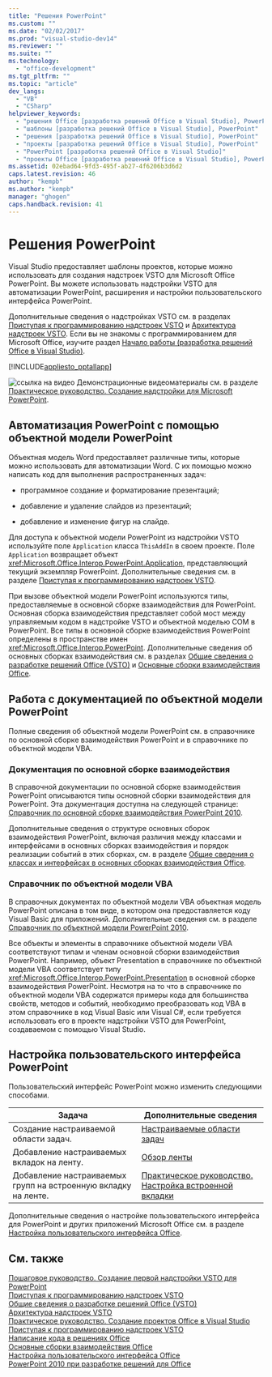 ```yaml
---
title: "Решения PowerPoint"
ms.custom: ""
ms.date: "02/02/2017"
ms.prod: "visual-studio-dev14"
ms.reviewer: ""
ms.suite: ""
ms.technology: 
  - "office-development"
ms.tgt_pltfrm: ""
ms.topic: "article"
dev_langs: 
  - "VB"
  - "CSharp"
helpviewer_keywords: 
  - "решения Office [разработка решений Office в Visual Studio], PowerPoint"
  - "шаблоны [разработка решений Office в Visual Studio], PowerPoint"
  - "решения [разработка решений Office в Visual Studio], PowerPoint"
  - "проекты [разработка решений Office в Visual Studio], PowerPoint"
  - "PowerPoint [разработка решений Office в Visual Studio]"
  - "проекты Office [разработка решений Office в Visual Studio], PowerPoint"
ms.assetid: 02ebad64-9fd3-495f-ab27-4f6206b3d6d2
caps.latest.revision: 46
author: "kempb"
ms.author: "kempb"
manager: "ghogen"
caps.handback.revision: 41
---
```

# Решения PowerPoint
  Visual Studio предоставляет шаблоны проектов, которые можно использовать для создания надстроек VSTO для Microsoft Office PowerPoint. Вы можете использовать надстройки VSTO для автоматизации PowerPoint, расширения и настройки пользовательского интерфейса PowerPoint.  
  
 Дополнительные сведения о надстройках VSTO см. в разделах [Приступая к программированию надстроек VSTO](../vsto/getting-started-programming-vsto-add-ins.md) и [Архитектура надстроек VSTO](../vsto/architecture-of-vsto-add-ins.md). Если вы не знакомы с программированием для Microsoft Office, изучите раздел [Начало работы &#40;разработка решений Office в Visual Studio&#41;](../vsto/getting-started-office-development-in-visual-studio.md).  
  
 [!INCLUDE[appliesto_pptallapp](../vsto/includes/appliesto-pptallapp-md.md)]  
  
 ![ссылка на видео](../vsto/media/playvideo.png "ссылка на видео") Демонстрационные видеоматериалы см. в разделе [Практическое руководство. Создание надстройки для Microsoft PowerPoint](http://go.microsoft.com/fwlink/?LinkId=132767).  
  
## Автоматизация PowerPoint с помощью объектной модели PowerPoint  
 Объектная модель Word предоставляет различные типы, которые можно использовать для автоматизации Word. С их помощью можно написать код для выполнения распространенных задач:  
  
-   программное создание и форматирование презентаций;  
  
-   добавление и удаление слайдов из презентаций;  
  
-   добавление и изменение фигур на слайде.  
  
 Для доступа к объектной модели PowerPoint из надстройки VSTO используйте поле `Application` класса `ThisAddIn` в своем проекте. Поле `Application` возвращает объект <xref:Microsoft.Office.Interop.PowerPoint.Application>, представляющий текущий экземпляр PowerPoint. Дополнительные сведения см. в разделе [Приступая к программированию надстроек VSTO](../vsto/programming-vsto-add-ins.md).  
  
 При вызове объектной модели PowerPoint используются типы, предоставляемые в основной сборке взаимодействия для PowerPoint. Основная сборка взаимодействия представляет собой мост между управляемым кодом в надстройке VSTO и объектной моделью COM в PowerPoint. Все типы в основной сборке взаимодействия PowerPoint определены в пространстве имен <xref:Microsoft.Office.Interop.PowerPoint>. Дополнительные сведения об основных сборках взаимодействия см. в разделах [Общие сведения о разработке решений Office &#40;VSTO&#41;](../vsto/office-solutions-development-overview-vsto.md) и [Основные сборки взаимодействия Office](../vsto/office-primary-interop-assemblies.md).  
  
##  <a name="WordOMDocumentation"></a> Работа с документацией по объектной модели PowerPoint  
 Полные сведения об объектной модели PowerPoint см. в справочнике по основной сборке взаимодействия PowerPoint и в справочнике по объектной модели VBA.  
  
### Документация по основной сборке взаимодействия  
 В справочной документации по основной сборке взаимодействия PowerPoint описываются типы основной сборки взаимодействия для PowerPoint. Эта документация доступна на следующей странице: [Справочник по основной сборке взаимодействия PowerPoint 2010](http://go.microsoft.com/fwlink/?LinkId=189588).  
  
 Дополнительные сведения о структуре основных сборок взаимодействия PowerPoint, включая различия между классами и интерфейсами в основных сборках взаимодействия и порядок реализации событий в этих сборках, см. в разделе [Общие сведения о классах и интерфейсах в основных сборках взаимодействия Office](http://go.microsoft.com/fwlink/?LinkId=199885).  
  
### Справочник по объектной модели VBA  
 В справочных документах по объектной модели VBA объектная модель PowerPoint описана в том виде, в котором она предоставляется коду Visual Basic для приложений. Дополнительные сведения см. в разделе [Справочник по объектной модели PowerPoint 2010](http://go.microsoft.com/fwlink/?LinkId=199770).  
  
 Все объекты и элементы в справочнике объектной модели VBA соответствуют типам и членам основной сборки взаимодействия PowerPoint. Например, объект Presentation в справочнике по объектной модели VBA соответствует типу <xref:Microsoft.Office.Interop.PowerPoint.Presentation> в основной сборке взаимодействия PowerPoint. Несмотря на то что в справочнике по объектной модели VBA содержатся примеры кода для большинства свойств, методов и событий, необходимо преобразовать код VBA в этом справочнике в код Visual Basic или Visual C\#, если требуется использовать его в проекте надстройки VSTO для PowerPoint, создаваемом с помощью Visual Studio.  
  
## Настройка пользовательского интерфейса PowerPoint  
 Пользовательский интерфейс PowerPoint можно изменить следующими способами.  
  
|Задача|Дополнительные сведения|  
|------------|-----------------------------|  
|Создание настраиваемой области задач.|[Настраиваемые области задач](../vsto/custom-task-panes.md)|  
|Добавление настраиваемых вкладок на ленту.|[Обзор ленты](../vsto/ribbon-overview.md)|  
|Добавление настраиваемых групп на встроенную вкладку на ленте.|[Практическое руководство. Настройка встроенной вкладки](../vsto/how-to-customize-a-built-in-tab.md)|  
  
 Дополнительные сведения о настройке пользовательского интерфейса для PowerPoint и других приложений Microsoft Office см. в разделе [Настройка пользовательского интерфейса Office](../vsto/office-ui-customization.md).  
  
## См. также  
 [Пошаговое руководство. Создание первой надстройки VSTO для PowerPoint](../vsto/walkthrough-creating-your-first-vsto-add-in-for-powerpoint.md)   
 [Приступая к программированию надстроек VSTO](../vsto/getting-started-programming-vsto-add-ins.md)   
 [Общие сведения о разработке решений Office &#40;VSTO&#41;](../vsto/office-solutions-development-overview-vsto.md)   
 [Архитектура надстроек VSTO](../vsto/architecture-of-vsto-add-ins.md)   
 [Практическое руководство. Создание проектов Office в Visual Studio](../vsto/how-to-create-office-projects-in-visual-studio.md)   
 [Приступая к программированию надстроек VSTO](../vsto/programming-vsto-add-ins.md)   
 [Написание кода в решениях Office](../vsto/writing-code-in-office-solutions.md)   
 [Основные сборки взаимодействия Office](../vsto/office-primary-interop-assemblies.md)   
 [Настройка пользовательского интерфейса Office](../vsto/office-ui-customization.md)   
 [PowerPoint 2010 при разработке решений для Office](http://go.microsoft.com/fwlink/?LinkId=199015)  
  
  